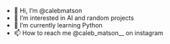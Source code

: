 - 👋 Hi, I’m @calebmatson
- 👀 I’m interested in AI and random projects
- 🌱 I’m currently learning Python
- 📫 How to reach me @caleb_matson__ on instagram

<!---
calebmatson/calebmatson is a ✨ special ✨ repository because its `README.md` (this file) appears on your GitHub profile.
You can click the Preview link to take a look at your changes.
--->
